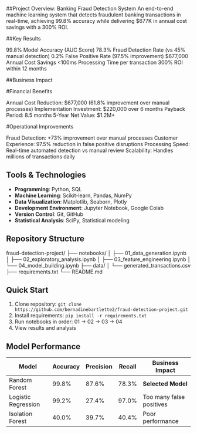 ##Project Overview: Banking Fraud Detection System
An end-to-end machine learning system that detects fraudulent banking transactions in real-time, achieving 99.8% accuracy while delivering $677K in annual cost savings with a 300% ROI.

##Key Results

99.8% Model Accuracy (AUC Score)
78.3% Fraud Detection Rate (vs 45% manual detection)
0.2% False Positive Rate (97.5% improvement)
$677,000 Annual Cost Savings
<100ms Processing Time per transaction
300% ROI within 12 months

##Business Impact

#Financial Benefits

Annual Cost Reduction: $677,000 (61.8% improvement over manual processes)
Implementation Investment: $220,000 over 6 months
Payback Period: 8.5 months
5-Year Net Value: $1.2M+

#Operational Improvements

Fraud Detection: +73% improvement over manual processes
Customer Experience: 97.5% reduction in false positive disruptions
Processing Speed: Real-time automated detection vs manual review
Scalability: Handles millions of transactions daily

## Tools & Technologies
- **Programming**: Python, SQL
- **Machine Learning**: Scikit-learn, Pandas, NumPy
- **Data Visualization**: Matplotlib, Seaborn, Plotly
- **Development Environment**: Jupyter Notebook, Google Colab
- **Version Control**: Git, GitHub
- **Statistical Analysis**: SciPy, Statistical modeling

## Repository Structure
fraud-detection-project/
├── notebooks/
│   ├── 01_data_generation.ipynb
│   ├── 02_exploratory_analysis.ipynb
│   ├── 03_feature_engineering.ipynb
│   └── 04_model_building.ipynb
├── data/
│   └── generated_transactions.csv
├── requirements.txt
└── README.md


## Quick Start
1. Clone repository: `git clone https://github.com/bernadinebartlette2/fraud-detection-project.git`
2. Install requirements: `pip install -r requirements.txt`
3. Run notebooks in order: 01 → 02 → 03 → 04
4. View results and analysis

## Model Performance
| Model | Accuracy | Precision | Recall | Business Impact |
|-------|----------|-----------|---------|-----------------|
| Random Forest | 99.8% | 87.6% | 78.3% | **Selected Model** |
| Logistic Regression | 99.2% | 27.4% | 97.0% | Too many false positives |
| Isolation Forest | 40.0% | 39.7% | 40.4% | Poor performance |
